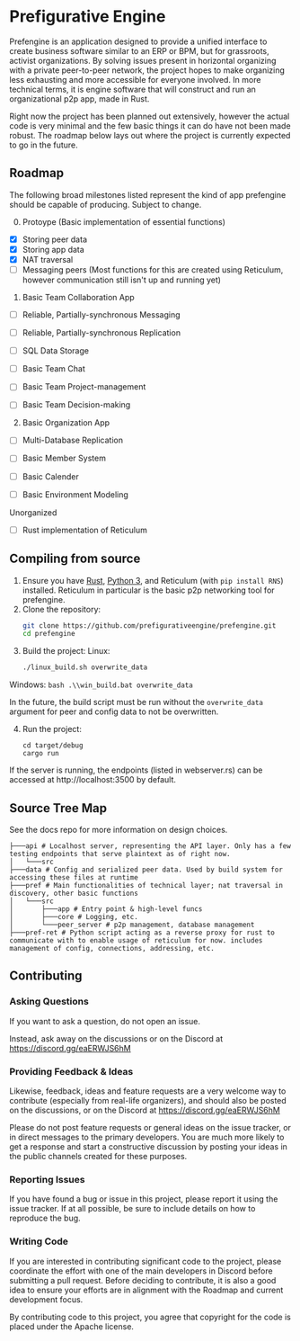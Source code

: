 # Prefigurative Engine

Prefengine is an application designed to provide a unified interface to create business software similar to an ERP or BPM, but for grassroots, activist organizations.  By solving issues present in horizontal organizing with a private peer-to-peer network, the project hopes to make organizing less exhausting and more accessible for everyone involved. In more technical terms, it is engine software that will construct and run an organizational p2p app, made in Rust.

Right now the project has been planned out extensively, however the actual code is very minimal and the few basic things it can do have not been made robust. The roadmap below lays out where the project is currently expected to go in the future.

## Roadmap

The following broad milestones listed represent the kind of app prefengine should be capable of producing. Subject to change.

0. Protoype (Basic implementation of essential functions)
 - [x] Storing peer data
 - [x] Storing app data
 - [x] NAT traversal
 - [ ] Messaging peers (Most functions for this are created using Reticulum, however communication still isn't up and running yet)

1. Basic Team Collaboration App
 - [ ] Reliable, Partially-synchronous Messaging
 - [ ] Reliable, Partially-synchronous Replication
 - [ ] SQL Data Storage

 - [ ] Basic Team Chat
 - [ ] Basic Team Project-management
 - [ ] Basic Team Decision-making

2. Basic Organization App
 - [ ] Multi-Database Replication 

 - [ ] Basic Member System
 - [ ] Basic Calender
 - [ ] Basic Environment Modeling

Unorganized

 - [ ] Rust implementation of Reticulum

## Compiling from source

1. Ensure you have [Rust](https://www.rust-lang.org/tools/install), [Python 3](https://www.python.org/downloads/), and Reticulum (with ```pip install RNS```) installed. Reticulum in particular is the basic p2p networking tool for prefengine.
2. Clone the repository:
    ```bash
    git clone https://github.com/prefigurativeengine/prefengine.git
    cd prefengine
    ```
3. Build the project:
Linux:
    ```bash
    ./linux_build.sh overwrite_data
    ```

Windows:
    ```bash
    .\\win_build.bat overwrite_data
    ```

In the future, the build script must be run without the ```overwrite_data``` argument for peer and config data to not be overwritten.

4. Run the project:
    ```
    cd target/debug
    cargo run
    ```

If the server is running, the endpoints (listed in webserver.rs) can be accessed at http://localhost:3500 by default.

## Source Tree Map

See the docs repo for more information on design choices.

```
├───api # Localhost server, representing the API layer. Only has a few testing endpoints that serve plaintext as of right now.
│   └───src
├───data # Config and serialized peer data. Used by build system for accessing these files at runtime
├───pref # Main functionalities of technical layer; nat traversal in discovery, other basic functions
│   └───src
│       ├───app # Entry point & high-level funcs
│       ├───core # Logging, etc.
│       └───peer_server # p2p management, database management
├───pref-ret # Python script acting as a reverse proxy for rust to communicate with to enable usage of reticulum for now. includes management of config, connections, addressing, etc.

```

## Contributing

### Asking Questions

If you want to ask a question, do not open an issue.

Instead, ask away on the discussions or on the Discord at https://discord.gg/eaERWJS6hM

### Providing Feedback & Ideas

Likewise, feedback, ideas and feature requests are a very welcome way to contribute (especially from real-life organizers), and should also be posted on the discussions, or on the Discord at https://discord.gg/eaERWJS6hM

Please do not post feature requests or general ideas on the issue tracker, or in direct messages to the primary developers. You are much more likely to get a response and start a constructive discussion by posting your ideas in the public channels created for these purposes.

### Reporting Issues

If you have found a bug or issue in this project, please report it using the issue tracker. If at all possible, be sure to include details on how to reproduce the bug.

### Writing Code

If you are interested in contributing significant code to the project, please coordinate the effort with one of the main developers in Discord before submitting a pull request. Before deciding to contribute, it is also a good idea to ensure your efforts are in alignment with the Roadmap and current development focus.

By contributing code to this project, you agree that copyright for the code is placed under the Apache license.

